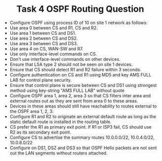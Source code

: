 
<h1 align="center">Task 4 OSPF Routing Question</h1> 

- Configure OSPF using process ID of 10 on site 1 network as follows:
- Use area 0 between CS and R1, CS and R2.
- Use area 1 between CS and DS1.
- Use area 2 between CS and DS2.
- Use area 3 between CS and DS3.
- Use area 4 on CS, WAN-SW and R7.
- Use only interface-level commands on CS.
- Don't use interface-level commands on other devices.
- Ensure that LSA type 2 should not be seen on site 1 devices.
- Ensure that CS should detect R1 and R2 failure within 3 seconds.
- Configure authentication on CS and R1 using MD5 and key AMS FULL LAB for control plane security.
- Ensure that control plane is secure between CS and DS1 using strongest method using key-string "AMS FULL LAB" without quote
- Configure OSPF area 1, area 2, area 3 so that CS filters inter area and external routes out as they are sent from area 0 to these areas.
- Devices in these areas should still have reachability to routes external to the OSPF area 1, 2, 3.
- Configure R1 and R2 to originate an external default route as long as the static default route is installed in the routing table.
- CS prefer the R1 as primary exit point. If R1 or ISP3 fail, CS should use R2 as its secondary exit point.
- Configure CS to advertise the summary routes 10.0.0.0/22, 10.0.4.0/22, 10.0.8.0/22
- Configure on DS1, DSZ and DS3 so that OSPF Hello packets are not sent out the LAN segments without routers attached.
